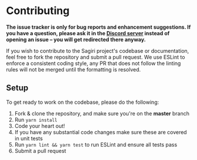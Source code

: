 # Contributing

**The issue tracker is only for bug reports and enhancement suggestions. If you have a question, please ask it in the [Discord server](https://discord.gg/rmMTZue) instead of opening an issue – you will get redirected there anyway.**

If you wish to contribute to the Sagiri project's codebase or documentation, feel free to fork the repository and submit a
pull request. We use ESLint to enforce a consistent coding style, any PR that does not follow the linting rules will not be
merged until the formatting is resolved.

## Setup
To get ready to work on the codebase, please do the following:

1. Fork & clone the repository, and make sure you're on the **master** branch
2. Run `yarn install`
3. Code your heart out!
4. If you have any substantial code changes make sure these are covered in unit tests
5. Run `yarn lint && yarn test` to run ESLint and ensure all tests pass
6. Submit a pull request
